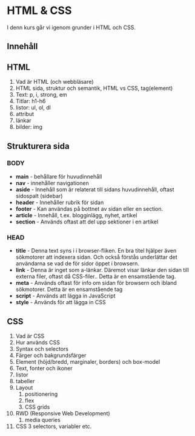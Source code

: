 # HTML & CSS

I denn kurs går vi igenom grunder i HTML och CSS. 

## Innehåll

## HTML
 1. Vad är HTML (och webbläsare)
 2. HTML sida, struktur och semantik, HTML vs CSS, tag(element)
 3. Text: p, i, strong, em
 4. Titlar: h1-h6
 5. listor: ul, ol, dl
 6. attribut
 7. länkar
 8. bilder: img

## Strukturera sida

### BODY
 - **main** - behållare för huvudinnehåll
 - **nav**  - innehåller navigationen
 - **aside**  - Innehåll som är relaterat till sidans huvudinnehåll, oftast sidospalt (sidebar)
 - **header**  - Innehåller rubrik för sidan
 - **footer**  - Kan användas på bottnet av sidan eller en section.
 - **article**  - Innehåll, t.ex. blogginlägg, nyhet, artikel
 - **section**  - Används oftast att del upp sektioner i en artikel

### HEAD
   - **title** - Denna text syns i i browser-fliken. En bra titel hjälper även sökmotorer att indexera sidan. Och också förstås underlättar det användarna se vad de för sidor öppet i browsern.
   - **link** - Denna är inget som a-länkar. Däremot visar länkar den sidan till externa filer, oftast då CSS-filer.. Detta är en ensamstående tag.
   - **meta** - Används oftast för info om sidan för browsern och ibland sökmotorer. Detta är en ensamstående tag
   - **script** -  Används att lägga in JavaScript
   - **style** - Används för att lägga in CSS
  
## CSS
 1. Vad är CSS
 2. Hur används CSS
 3. Syntax och selectors
 4. Färger och bakgrundsfärger
 5. Element (höjd/bredd, marginaler, borders) och box-model
 6. Text, fonter och ikoner
 7. listor 
 8. tabeller
 9. Layout
    1.  positionering
    2.  flex
    3.  CSS grids
10. RWD (Responsive Web Development)
    1.  media queries
11. CSS 3 selectors, variabler etc.
